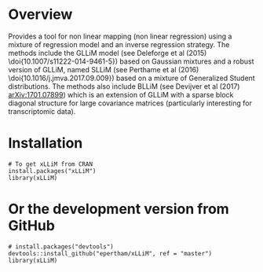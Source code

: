 # Overview

Provides a tool for non linear mapping (non linear regression) using a mixture of regression model and an inverse regression strategy. The methods include the GLLiM model (see Deleforge et al (2015) \doi{10.1007/s11222-014-9461-5}) based on Gaussian mixtures and a robust version of GLLiM, named SLLiM (see Perthame et al (2016) \doi{10.1016/j.jmva.2017.09.009}) based on a mixture of Generalized Student distributions. The methods also include BLLiM (see Devijver et al (2017) <arXiv:1701.07899>) which is an extension of GLLiM with a sparse block diagonal structure for large covariance matrices (particularly interesting for transcriptomic data).

# Installation

```
# To get xLLiM from CRAN
install.packages("xLLiM")
library(xLLiM)
```

# Or the development version from GitHub

```
# install.packages("devtools")
devtools::install_github("epertham/xLLiM", ref = "master")
library(xLLiM)
```
